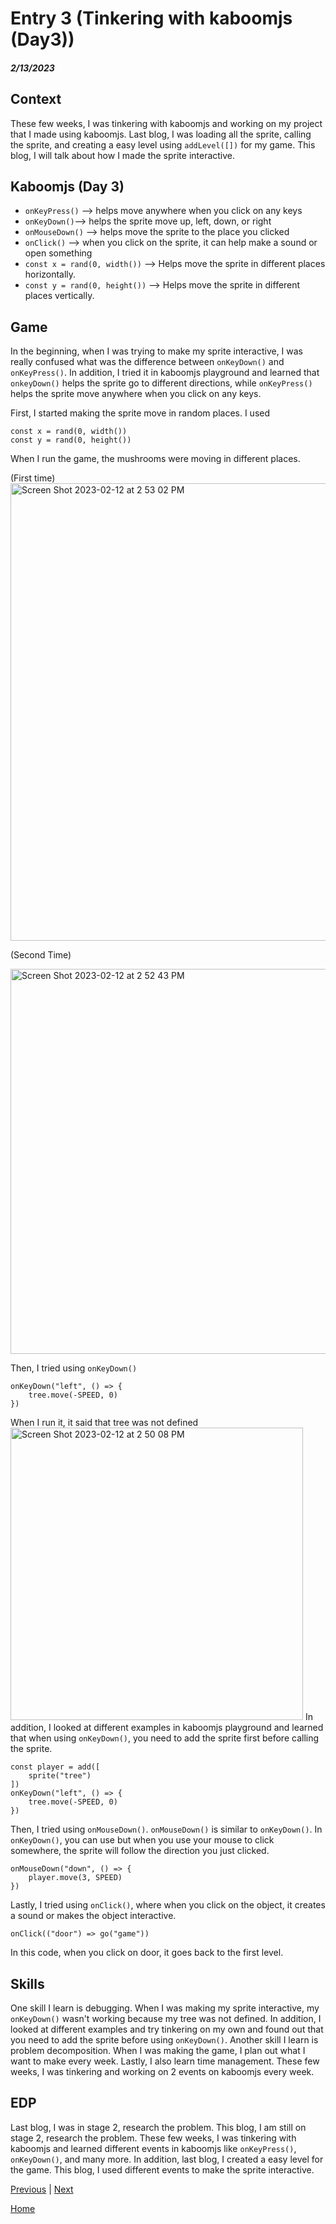 # Entry 3 (Tinkering with kaboomjs (Day3))
##### 2/13/2023

## Context 
These few weeks, I was tinkering with kaboomjs and working on my project that I made using kaboomjs. Last blog, I was loading all the sprite, calling the sprite, and creating a easy level using `addLevel([])` for my game. This blog, I will talk about how I made the sprite interactive.


## Kaboomjs (Day 3) 
* `onKeyPress()` --> helps move anywhere when you click on any keys
* `onKeyDown()`--> helps the sprite move up, left, down, or right
* `onMouseDown()` --> helps move the sprite to the place you clicked
* `onClick()` --> when you click on the sprite, it can help make a sound or open something
* `const x = rand(0, width())` --> Helps move the sprite in different places horizontally. 
* `const y = rand(0, height())` --> Helps move the sprite in different places vertically.

## Game 
In the beginning, when I was trying to make my sprite interactive, I was really confused what was the difference between `onKeyDown()` and `onKeyPress()`. In addition, I tried it in kaboomjs playground and learned that `onkeyDown()` helps the sprite go to different directions, while `onKeyPress()` helps the sprite move anywhere when you click on any keys. 

First, I started making the sprite move in random places. I used 
```JS
const x = rand(0, width())
const y = rand(0, height()) 
```
When I run the game, the mushrooms were moving in different places.

(First time) </br>
<img width="732" alt="Screen Shot 2023-02-12 at 2 53 02 PM" src="https://user-images.githubusercontent.com/91750609/218362868-fba16bc0-0592-454b-8bd8-08ce16b43359.png">

(Second Time) </br>

<img width="616" alt="Screen Shot 2023-02-12 at 2 52 43 PM" src="https://user-images.githubusercontent.com/91750609/218362951-dd4cb0f6-4389-4a38-a009-1fdb60bebd8c.png"> </br>

Then, I tried using `onKeyDown()`
``` JS
onKeyDown("left", () => {
    tree.move(-SPEED, 0)
})
```
When I run it, it said that tree was not defined </br>
<img width="468" alt="Screen Shot 2023-02-12 at 2 50 08 PM" src="https://user-images.githubusercontent.com/91750609/218362979-9d8dae67-fb17-4046-b5d5-bf5efe8efb44.png">
In addition, I looked at different examples in kaboomjs playground and learned that when using `onKeyDown()`, you need to add the sprite first before calling the sprite. 
``` JS
const player = add([
	sprite("tree")
])
onKeyDown("left", () => {
    tree.move(-SPEED, 0)
})
``` 
Then, I tried using `onMouseDown()`.
`onMouseDown()` is similar to `onKeyDown()`. In `onKeyDown()`, you can use but when you use your mouse to click somewhere, the sprite will follow the direction you just clicked. 
``` JS
onMouseDown("down", () => {
	player.move(3, SPEED)
})
```
Lastly, I tried using `onClick()`, where when you click on the object, it creates a sound or makes the object interactive.
``` JS
onClick(("door") => go("game"))
```
In this code, when you click on door, it goes back to the first level.
## Skills 
One skill I learn is debugging. When I was making my sprite interactive, my `onKeyDown()` wasn't working because my tree was not defined. In addition, I looked at different examples and try tinkering on my own and found out that you need to add the sprite before using `onKeyDown()`. Another skill I learn is problem decomposition. When I was making the game, I plan out what I want to make every week. Lastly, I also learn time management. These few weeks, I was tinkering and working on 2 events on kaboomjs every week.
## EDP
Last blog, I was in stage 2, research the problem. This blog, I am still on stage 2, research the problem. These few weeks, I was tinkering with kaboomjs and learned different events in kaboomjs like `onKeyPress()`, `onKeyDown()`, and many more. In addition, last blog, I created a easy level for the game. This blog, I used different events to make the sprite interactive. 


[Previous](entry02.md) | [Next](entry04.md)

[Home](../README.md)
